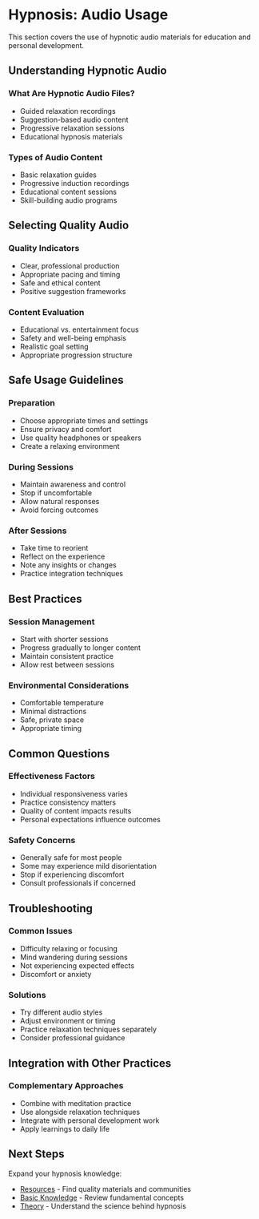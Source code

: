 # Hypnosis: Audio Usage

This section covers the use of hypnotic audio materials for education and personal development.

## Understanding Hypnotic Audio

### What Are Hypnotic Audio Files?
- Guided relaxation recordings
- Suggestion-based audio content
- Progressive relaxation sessions
- Educational hypnosis materials

### Types of Audio Content
- Basic relaxation guides
- Progressive induction recordings
- Educational content sessions
- Skill-building audio programs

## Selecting Quality Audio

### Quality Indicators
- Clear, professional production
- Appropriate pacing and timing
- Safe and ethical content
- Positive suggestion frameworks

### Content Evaluation
- Educational vs. entertainment focus
- Safety and well-being emphasis
- Realistic goal setting
- Appropriate progression structure

## Safe Usage Guidelines

### Preparation
- Choose appropriate times and settings
- Ensure privacy and comfort
- Use quality headphones or speakers
- Create a relaxing environment

### During Sessions
- Maintain awareness and control
- Stop if uncomfortable
- Allow natural responses
- Avoid forcing outcomes

### After Sessions
- Take time to reorient
- Reflect on the experience
- Note any insights or changes
- Practice integration techniques

## Best Practices

### Session Management
- Start with shorter sessions
- Progress gradually to longer content
- Maintain consistent practice
- Allow rest between sessions

### Environmental Considerations
- Comfortable temperature
- Minimal distractions
- Safe, private space
- Appropriate timing

## Common Questions

### Effectiveness Factors
- Individual responsiveness varies
- Practice consistency matters
- Quality of content impacts results
- Personal expectations influence outcomes

### Safety Concerns
- Generally safe for most people
- Some may experience mild disorientation
- Stop if experiencing discomfort
- Consult professionals if concerned

## Troubleshooting

### Common Issues
- Difficulty relaxing or focusing
- Mind wandering during sessions
- Not experiencing expected effects
- Discomfort or anxiety

### Solutions
- Try different audio styles
- Adjust environment or timing
- Practice relaxation techniques separately
- Consider professional guidance

## Integration with Other Practices

### Complementary Approaches
- Combine with meditation practice
- Use alongside relaxation techniques
- Integrate with personal development work
- Apply learnings to daily life

## Next Steps

Expand your hypnosis knowledge:
- [Resources](resources) - Find quality materials and communities
- [Basic Knowledge](basics) - Review fundamental concepts
- [Theory](theory) - Understand the science behind hypnosis